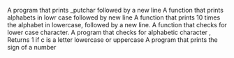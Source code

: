 A program that prints _putchar followed by a new line
A function that prints alphabets in lowr case followed by new line
A function that prints 10 times the alphabet in lowercase, followed by a new line.
A function that checks for lower case character.
A program that checks for alphabetic character , Returns 1 if c is a letter lowercase or uppercase
A program that prints the sign of a number
